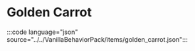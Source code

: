 # Golden Carrot

:::code language="json" source="../../VanillaBehaviorPack/items/golden_carrot.json":::